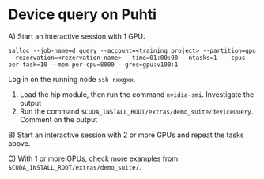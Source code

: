 # Device query on Puhti

A) Start an interactive session with 1 GPU:

```
salloc --job-name=d_query --account=<training_project> --partition=gpu --rezervation=<rezervation name> --time=01:00:00 --ntasks=1  --cpus-per-task=10 --mem-per-cpu=8000 --gres=gpu:v100:1
``` 

Log in on the running node `ssh rxxgxx`.

1. Load the hip module, then run the command `nvidia-smi`. Investigate the output
2. Run the command `$CUDA_INSTALL_ROOT/extras/demo_suite/deviceQuery`. Comment on the output

B) Start an interactive session with 2 or more GPUs and repeat the tasks above. 

C) With 1 or more GPUs, check more examples from `$CUDA_INSTALL_ROOT/extras/demo_suite/`. 
